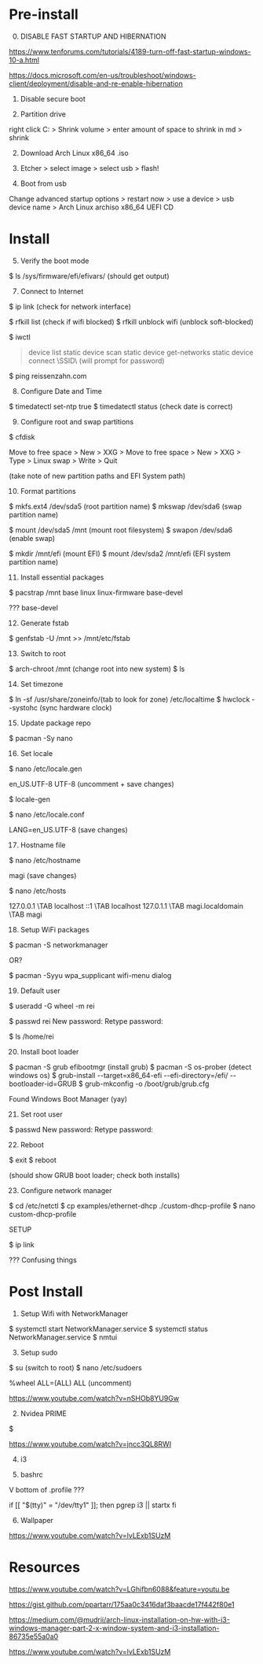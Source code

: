 

# Pre-install

0. DISABLE FAST STARTUP AND HIBERNATION

https://www.tenforums.com/tutorials/4189-turn-off-fast-startup-windows-10-a.html

https://docs.microsoft.com/en-us/troubleshoot/windows-client/deployment/disable-and-re-enable-hibernation


1. Disable secure boot

1. Partition drive

right click C: > Shrink volume > enter amount of space to shrink in md > shrink


2. Download Arch Linux x86_64 .iso


3. Etcher > select image > select usb > flash!


4. Boot from usb

Change advanced startup options > restart now > use a device > usb device name > Arch Linux archiso x86_64 UEFI CD


# Install

5. Verify the boot mode

$ ls /sys/firmware/efi/efivars/  (should get output)


7. Connect to Internet

$ ip link  (check for network interface)

$ rfkill list          (check if wifi blocked)
$ rfkill unblock wifi  (unblock soft-blocked)

$ iwctl
> device list
> static device scan
> static device get-networks
> static device connect \SSID\  (will prompt for password)

$ ping reissenzahn.com


8. Configure Date and Time

$ timedatectl set-ntp true
$ timedatectl status  (check date is correct)


9. Configure root and swap partitions

$ cfdisk

Move to free space > New > XXG > Move to free space > New > XXG > Type > Linux swap > Write > Quit

(take note of new partition paths and EFI System path)


10. Format partitions

$ mkfs.ext4 /dev/sda5   (root partition name)
$ mkswap /dev/sda6      (swap partition name)

$ mount /dev/sda5 /mnt  (mount root filesystem)
$ swapon /dev/sda6      (enable swap)

$ mkdir /mnt/efi            (mount EFI)
$ mount /dev/sda2 /mnt/efi  (EFI system partition name) 


11. Install essential packages

$ pacstrap /mnt base linux linux-firmware base-devel

??? base-devel


12. Generate fstab

$ genfstab -U /mnt >> /mnt/etc/fstab


13. Switch to root

$ arch-chroot /mnt   (change root into new system)
$ ls


14. Set timezone

$ ln -sf /usr/share/zoneinfo/(tab to look for zone) /etc/localtime
$ hwclock --systohc  (sync hardware clock)


15. Update package repo

$ pacman -Sy nano


16. Set locale

$ nano /etc/locale.gen

en_US.UTF-8 UTF-8  (uncomment + save changes)

$ locale-gen

$ nano /etc/locale.conf

LANG=en_US.UTF-8  (save changes)


17. Hostname file

$ nano /etc/hostname

magi   (save changes)


$ nano /etc/hosts

127.0.0.1  \TAB   localhost
::1        \TAB   localhost
127.0.1.1  \TAB   magi.localdomain  \TAB  magi


18. Setup WiFi packages

$ pacman -S networkmanager

OR?

$ pacman -Syyu wpa_supplicant wifi-menu dialog


19. Default user

$ useradd -G wheel -m rei

$ passwd rei
New password:
Retype password:

$ ls /home/rei


20. Install boot loader

$ pacman -S grub efibootmgr   (install grub)
$ pacman -S os-prober         (detect windows os)
$ grub-install --target=x86_64-efi --efi-directory=/efi/ --bootloader-id=GRUB
$ grub-mkconfig -o /boot/grub/grub.cfg

Found Windows Boot Manager  (yay)


21. Set root user

$ passwd
New password:
Retype password:


22. Reboot

$ exit
$ reboot

(should show GRUB boot loader; check both installs)


23. Configure network manager

$ cd /etc/netctl
$ cp examples/ethernet-dhcp ./custom-dhcp-profile
$ nano custom-dhcp-profile

SETUP

$ ip link

??? Confusing things


# Post Install

1. Setup Wifi with NetworkManager

$ systemctl start NetworkManager.service
$ systemctl status NetworkManager.service
$ nmtui


3. Setup sudo

$ su (switch to root)
$ nano /etc/sudoers

%wheel ALL=(ALL) ALL  (uncomment)

https://www.youtube.com/watch?v=nSHOb8YU9Gw


2. Nvidea PRIME

$ 

https://www.youtube.com/watch?v=jncc3QL8RWI




4. i3


5. bashrc



V bottom of .profile ???

if [[ "$(tty)" = "/dev/tty1" ]]; then
  pgrep i3 || startx
fi


6. Wallpaper

https://www.youtube.com/watch?v=lvLExb1SUzM



# Resources

https://www.youtube.com/watch?v=LGhifbn6088&feature=youtu.be

https://gist.github.com/ppartarr/175aa0c3416daf3baacde17f442f80e1

https://medium.com/@mudrii/arch-linux-installation-on-hw-with-i3-windows-manager-part-2-x-window-system-and-i3-installation-86735e55a0a0


https://www.youtube.com/watch?v=lvLExb1SUzM

